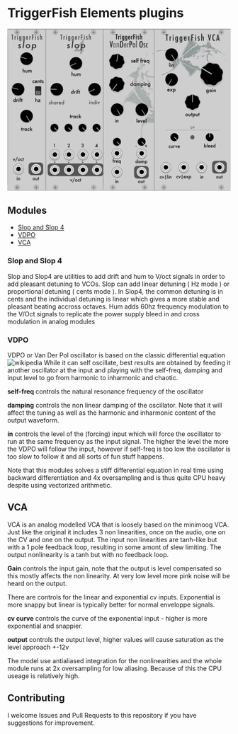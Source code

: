 
# TriggerFish Elements plugins

![Modules](doc/modules.png)

## Modules
- [Slop and Slop 4](slop-and-slop-4)
- [VDPO](vdpo)
- [VCA](vca)


### Slop and Slop 4
Slop and Slop4 are utilities to add drift and hum to V/oct signals in order to add pleasant detuning to VCOs.
Slop can add linear detuning ( Hz mode ) or proportional detuning ( cents mode ).
In Slop4, the common detuning is in cents and the individual detuning is linear which gives a more stable and pleasant beating accross octaves.
Hum adds 60hz frequency modulation to the V/Oct signals to replicate the power supply bleed in and cross modulation in analog modules


### VDPO
VDPO or Van Der Pol oscillator is based on the classic differential equation ![wikipedia](https://en.wikipedia.org/wiki/Van_der_Pol_oscillator)
While it can self oscillate, best results are obtained by feeding it another oscillator at the input and playing with the self-freq, damping and input level to go from harmonic to inharmonic and chaotic.

**self-freq** controls the natural resonance frequency of the oscillator

**damping** controls the non linear damping of the oscillator. Note that it will affect the tuning as well as the harmonic and inharmonic content of the output waveform.

**in** controls the level of the (forcing) input which will force the oscillator to run at the same frequency as the input signal.
The higher the level the more the VDPO will follow the input, however if self-freq is too low the oscillator is too slow to follow it and all sorts of fun stuff happens.

Note that this modules solves a stiff differential equation in real time using backward differentiation and 4x oversampling and is thus quite CPU heavy despite using vectorized arithmetic.

## VCA
VCA is an analog modelled VCA that is loosely based on the minimoog VCA.
Just like the original it includes 3 non linearities, once on the audio, one on the CV and one on the output.
The input non linearities are tanh-like but with a 1 pole feedback loop, resulting in some amont of slew limiting. The output nonlinearity is a tanh but with no feedback loop.

**Gain** controls the input gain, note that the output is level compensated so this mostly affects the non linearity.
At very low level more pink noise will be heard on the output.

There are controls for the linear and exponential cv inputs. 
Exponential is more snappy but linear is typically better for normal enveloppe signals.

**cv curve** controls the curve of the exponential input - higher is more exponential and snappier.

**output** controls the output level, higher values will cause saturation as the level approach +-12v

The model use antialiased integration for the nonlinearities and the whole module runs at 2x oversampling for low aliasing. 
Because of this the CPU useage is relatively high.



## Contributing

I welcome Issues and Pull Requests to this repository if you have suggestions for improvement.

